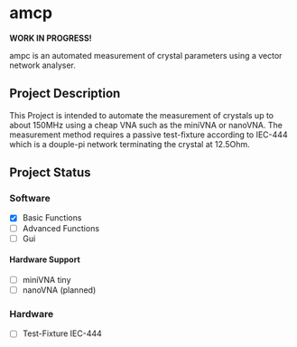 # amcp
**WORK IN PROGRESS!**

ampc is an automated measurement of crystal parameters using a vector network analyser. 



## Project Description
This Project is intended to automate the measurement of crystals up to about 150MHz using a cheap VNA such as the miniVNA or nanoVNA. The measurement method requires a passive test-fixture according to IEC-444 which is a douple-pi network terminating the crystal at 12.5Ohm.

## Project Status
### Software
-[X] Basic Functions
-[ ] Advanced Functions
-[ ] Gui

#### Hardware Support
-[ ] miniVNA tiny 
-[ ] nanoVNA (planned)

### Hardware
-[ ] Test-Fixture IEC-444